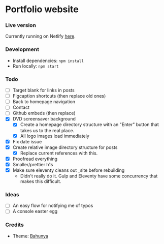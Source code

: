 # Portfolio website

### Live version

Currently running on Netlify [here](https://epic-lovelace-3182e8.netlify.app/).

### Development

* Install dependencies: `npm install`
* Run locally: `npm start`

### Todo
- [ ] Target blank for links in posts
- [ ] Figcaption shortcuts
    (then replace old ones)
- [ ] Back to homepage navigation
- [ ] Contact
- [ ] Github embeds (then replace)
- [x] DVD screensaver background
    - [x] Create a homepage directory structure with an "Enter" button that takes us to the real place.
    - [x] All logo images load immediately
- [x] Fix date issue
- [x] Create relative image directory structure for posts
    - [x] Replace current references with  this.
- [x] Proofread everything
- [x] Smaller/prettier h1s
- [x] Make sure eleventy cleans out _site before rebuilding
    - Didn't really do it. Gulp and Eleventy have some concurrency that makes this difficult.

### Ideas
- [ ] An easy flow for notifying me of typos
- [ ] A console easter egg

### Credits

- Theme: [Bahunya](https://github.com/Kimeiga/bahunya)
